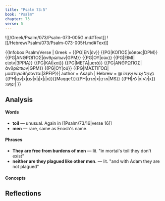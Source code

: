 ```yaml
---
title: "Psalm 73:5"
book: "Psalm"
chapter: 73
verse: 5
---
```

![[/Greek/Psalm/073/Psalm-073-005G.md#Text]]
![[/Hebrew/Psalm/073/Psalm-073-005H.md#Text]]

{{Infobox Psalm/Verse |
  Greek = {{PG|ΕΝ|ἐν}} {{PG|ΚΟΠΟΣ|κόποις|DPM}} {{PG|ΑΝΘΡΩΠΟΣ|ἀνθρώπων|GPM}} {{PG|ΟΥ|οὐκ}} {{PG|ΕΙΜΙ|εἰσὶν|3PPIA}} {{PG|ΚΑΙ|καὶ}} {{PG|ΜΕΤΑ|μετὰ}} {{PG|ΑΝΘΡΩΠΟΣ|ἀνθρώπων|GPM}} {{PG|ΟΥ|οὐ}} {{PG|ΜΑΣΤΙΓΟΩ|μαστιγωθήσονται|3PFIP}}|
  author = Asaph |
  Hebrew = @
בַּעֲמַל
אֱנוֹשׁ
אֵינֵמוֹ
{{PH|עִם|x|עִם|x|וְ|x|וְ|x}}{{Maqqef}}{{PH|אָדָם|x|אָדָם|MS}} {{PH|לא|x|לֹא|x}}
יְנֻגָּעוּ
׃|
}}

## Analysis

#### Words
- **toil** — unusual.  Again in [[Psalm/73/16|verse 16]]
- **men** — rare, same as Enosh's name.

#### Phrases
- **They are free from burdens of men** — lit. "in mortal's toil they don't exist"
- **neither are they plagued like other men.** — lit. "and with Adam they are not plagued"

#### Concepts

## Reflections

